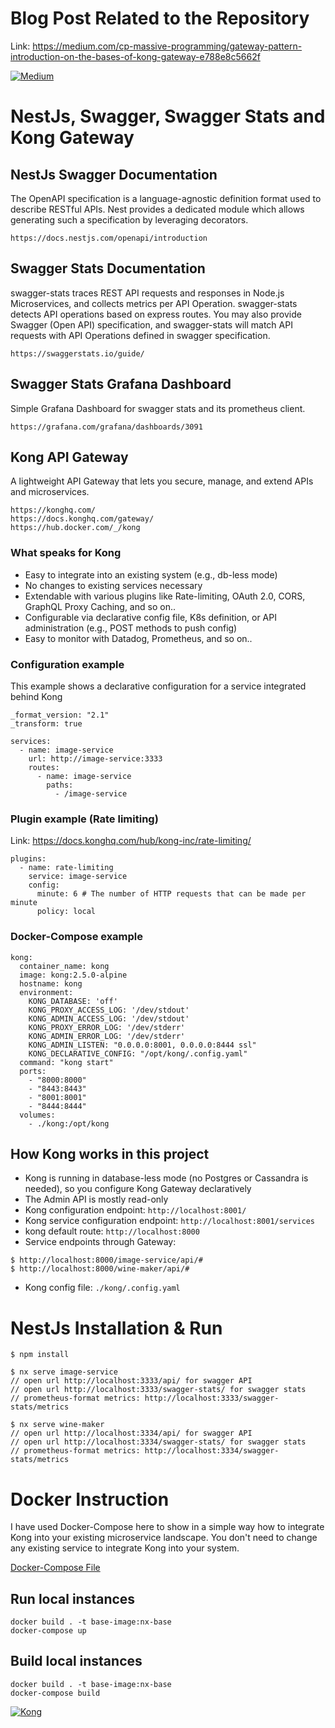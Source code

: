 # Blog Post Related to the Repository

Link: https://medium.com/cp-massive-programming/gateway-pattern-introduction-on-the-bases-of-kong-gateway-e788e8c5662f

[![Medium](https://docs.konghq.com/assets/images/docs/gateway/gateway_overview.png)](https://medium.com/cp-massive-programming/gateway-pattern-introduction-on-the-bases-of-kong-gateway-e788e8c5662f)

# NestJs, Swagger, Swagger Stats and Kong Gateway

## NestJs Swagger Documentation
The OpenAPI specification is a language-agnostic definition format used to describe RESTful APIs. 
Nest provides a dedicated module which allows generating such a specification by leveraging decorators.

```
https://docs.nestjs.com/openapi/introduction
```

## Swagger Stats Documentation
swagger-stats traces REST API requests and responses in Node.js Microservices, and collects metrics per API Operation. swagger-stats detects API operations based on express routes. You may also provide Swagger (Open API) specification, and swagger-stats will match API requests with API Operations defined in swagger specification.
```
https://swaggerstats.io/guide/
```

## Swagger Stats Grafana Dashboard
Simple Grafana Dashboard for swagger stats and its prometheus client.
```
https://grafana.com/grafana/dashboards/3091
```

## Kong API Gateway
A lightweight API Gateway that lets you secure, manage, and extend APIs and microservices.

```
https://konghq.com/
https://docs.konghq.com/gateway/
https://hub.docker.com/_/kong
```

### What speaks for Kong
- Easy to integrate into an existing system (e.g., db-less mode)
- No changes to existing services necessary
- Extendable with various plugins like Rate-limiting, OAuth 2.0, CORS, GraphQL Proxy Caching, and so on..
- Configurable via declarative config file, K8s definition, or API administration (e.g., POST methods to push config)
- Easy to monitor with Datadog, Prometheus, and so on..

### Configuration example
This example shows a declarative configuration for a service integrated behind Kong

```
_format_version: "2.1"
_transform: true

services:
  - name: image-service
    url: http://image-service:3333
    routes:
      - name: image-service
        paths:
          - /image-service
```

### Plugin example (Rate limiting)
Link: https://docs.konghq.com/hub/kong-inc/rate-limiting/

```
plugins:
  - name: rate-limiting
    service: image-service
    config:
      minute: 6 # The number of HTTP requests that can be made per minute
      policy: local
```

### Docker-Compose example

```
kong:
  container_name: kong
  image: kong:2.5.0-alpine
  hostname: kong
  environment:
    KONG_DATABASE: 'off'
    KONG_PROXY_ACCESS_LOG: '/dev/stdout'
    KONG_ADMIN_ACCESS_LOG: '/dev/stdout'
    KONG_PROXY_ERROR_LOG: '/dev/stderr'
    KONG_ADMIN_ERROR_LOG: '/dev/stderr'
    KONG_ADMIN_LISTEN: "0.0.0.0:8001, 0.0.0.0:8444 ssl"
    KONG_DECLARATIVE_CONFIG: "/opt/kong/.config.yaml"
  command: "kong start"
  ports:
    - "8000:8000"
    - "8443:8443"
    - "8001:8001"
    - "8444:8444"
  volumes:
    - ./kong:/opt/kong
```

## How Kong works in this project

- Kong is running in database-less mode (no Postgres or Cassandra is needed), so you configure Kong Gateway declaratively
- The Admin API is mostly read-only
- Kong configuration endpoint: `http://localhost:8001/`
- Kong service configuration endpoint: `http://localhost:8001/services`
- kong default route: `http://localhost:8000`
- Service endpoints through Gateway:
```
$ http://localhost:8000/image-service/api/#
$ http://localhost:8000/wine-maker/api/#
```
- Kong config file: `./kong/.config.yaml`

# NestJs Installation & Run

```
$ npm install

$ nx serve image-service
// open url http://localhost:3333/api/ for swagger API
// open url http://localhost:3333/swagger-stats/ for swagger stats
// prometheus-format metrics: http://localhost:3333/swagger-stats/metrics

$ nx serve wine-maker
// open url http://localhost:3334/api/ for swagger API
// open url http://localhost:3334/swagger-stats/ for swagger stats
// prometheus-format metrics: http://localhost:3334/swagger-stats/metrics
```

# Docker Instruction

I have used Docker-Compose here to show in a simple way how to integrate 
Kong into your existing microservice landscape. You don't  need to change any existing
service to integrate Kong into your system.

[Docker-Compose File](./docker-compose.yml)

## Run local instances
```
docker build . -t base-image:nx-base
docker-compose up
```

## Build local instances
```
docker build . -t base-image:nx-base
docker-compose build
```

[![Kong](https://img.youtube.com/vi/sJEID1xEZMg/0.jpg)](https://www.youtube.com/watch?v=sJEID1xEZMg)
